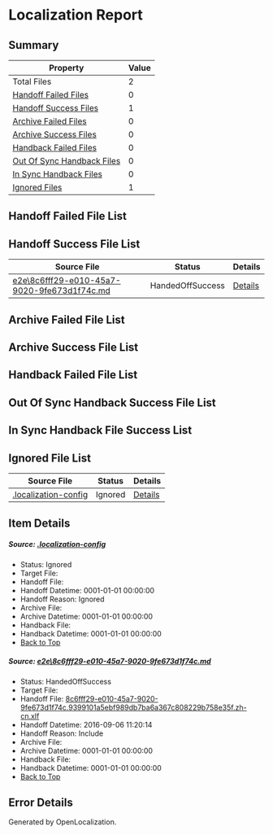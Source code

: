 # <a name='report-top'></a> Localization Report

## Summary
 Property | Value 
 -------- | ----- 
 Total Files | 2
[ Handoff Failed Files ](#handoff-failed-list)| 0
[ Handoff Success Files ](#handoff-success-list)| 1
[ Archive Failed Files ](#archive-failed-list)| 0
[ Archive Success Files ](#archive-success-list)| 0
[ Handback Failed Files ](#handback-failed-list)| 0
[ Out Of Sync Handback Files ](#outofsync-handback-success-list)| 0
[ In Sync Handback Files ](#insync-handback-success-list)| 0
[ Ignored Files ](#ignored-list)| 1

## <a name='handoff-failed-list'></a> Handoff Failed File List

## <a name='handoff-success-list'></a> Handoff Success File List
 Source File | Status | Details 
 ----------- | ------ | ------- 
 [e2e\8c6fff29-e010-45a7-9020-9fe673d1f74c.md](https://github.com/OpenLocalizationTestOrg/ol-test0/blob/5c5ad0267d41bafd2cdb04e2a848e7428c0cef9f/e2e/8c6fff29-e010-45a7-9020-9fe673d1f74c.md) | HandedOffSuccess | [Details](#ee6da0fce1a97d5193038993947b8be085e5dc141)

## <a name='archive-failed-list'></a> Archive Failed File List

## <a name='archive-success-list'></a> Archive Success File List

## <a name='handback-failed-list'></a> Handback Failed File List

## <a name='outofsync-handback-success-list'></a> Out Of Sync Handback Success File List

## <a name='insync-handback-success-list'></a> In Sync Handback File Success List

## <a name='ignored-list'></a> Ignored File List
 Source File | Status | Details 
 ----------- | ------ | ------- 
 [.localization-config](https://github.com/OpenLocalizationTestOrg/ol-test0/blob/5c5ad0267d41bafd2cdb04e2a848e7428c0cef9f/.localization-config) | Ignored | [Details](#3d4f252ac210baf56311d7e97dcc2db10974dbd20)

## Item Details
##### <a name='3d4f252ac210baf56311d7e97dcc2db10974dbd20'></a> Source: [.localization-config](https://github.com/OpenLocalizationTestOrg/ol-test0/blob/5c5ad0267d41bafd2cdb04e2a848e7428c0cef9f/.localization-config)
* Status: Ignored
* Target File: 
* Handoff File: 
* Handoff Datetime: 0001-01-01 00:00:00
* Handoff Reason: Ignored
* Archive File: 
* Archive Datetime: 0001-01-01 00:00:00
* Handback File: 
* Handback Datetime: 0001-01-01 00:00:00
* [Back to Top](#report-top)

##### <a name='ee6da0fce1a97d5193038993947b8be085e5dc141'></a> Source: [e2e\8c6fff29-e010-45a7-9020-9fe673d1f74c.md](https://github.com/OpenLocalizationTestOrg/ol-test0/blob/5c5ad0267d41bafd2cdb04e2a848e7428c0cef9f/e2e/8c6fff29-e010-45a7-9020-9fe673d1f74c.md)
* Status: HandedOffSuccess
* Target File: 
* Handoff File: [8c6fff29-e010-45a7-9020-9fe673d1f74c.9399101a5ebf989db7ba6a367c808229b758e35f.zh-cn.xlf](https://github.com/OpenLocalizationTestOrg/ol-test0-handoff/blob/beff3ac80a82495a70caebeb43e8ff2a477753d1/ol-handoff/OpenLocalizationTestOrg/ol-test0-zhcn/ci/ht/8c6fff29-e010-45a7-9020-9fe673d1f74c.9399101a5ebf989db7ba6a367c808229b758e35f.zh-cn.xlf)
* Handoff Datetime: 2016-09-06 11:20:14
* Handoff Reason: Include
* Archive File: 
* Archive Datetime: 0001-01-01 00:00:00
* Handback File: 
* Handback Datetime: 0001-01-01 00:00:00
* [Back to Top](#report-top)


## Error Details

Generated by OpenLocalization.
